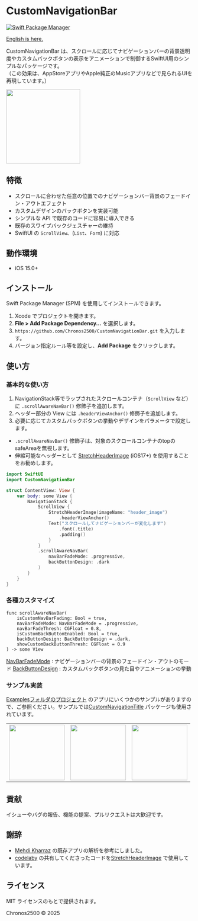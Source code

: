 # CustomNavigationBar

[![Swift Package Manager](https://img.shields.io/badge/Swift%20Package%20Manager-compatible-brightgreen.svg)](https://github.com/apple/swift-package-manager)

[English is here.](README.md)

CustomNavigationBar は、スクロールに応じてナビゲーションバーの背景透明度やカスタムバックボタンの表示をアニメーションで制御するSwiftUI用のシンプルなパッケージです。  
（この効果は、AppStoreアプリやApple純正のMusicアプリなどで見られるUIを再現しています。）

<img src="Assets/appstore_demo.gif" width="200">

## 特徴
- スクロールに合わせた任意の位置でのナビゲーションバー背景のフェードイン・アウトエフェクト
- カスタムデザインのバックボタンを実装可能
- シンプルな API で既存のコードに容易に導入できる
- 既存のスワイプバックジェスチャーの維持
- SwiftUI の `ScrollView`、(`List`、`Form`) に対応

## 動作環境
- iOS 15.0+

## インストール
Swift Package Manager (SPM) を使用してインストールできます。

1. Xcode でプロジェクトを開きます。
1. **File > Add Package Dependency...** を選択します。
1. `https://github.com/Chronos2500/CustomNavigationBar.git` を入力します。
1. バージョン指定ルール等を設定し、**Add Package** をクリックします。

## 使い方

### 基本的な使い方
1. NavigationStack等でラップされたスクロールコンテナ（`ScrollView` など）に `.scrollAwareNavBar()` 修飾子を追加します。  
2. ヘッダー部分の View には `.headerViewAnchor()` 修飾子を追加します。  
3. 必要に応じてカスタムバックボタンの挙動やデザインをパラメータで設定します。

*  `.scrollAwareNavBar()` 修飾子は、対象のスクロールコンテナのtopのsafeAreaを無視します。
*  伸縮可能なヘッダーとして [StretchHeaderImage](Sources/CustomNavigationBar/Components/StretchHeaderImage.swift) (iOS17+) を使用することをお勧めします。


```swift
import SwiftUI
import CustomNavigationBar

struct ContentView: View {
    var body: some View {
        NavigationStack {
            ScrollView {
                StretchHeaderImage(imageName: "header_image")
                    .headerViewAnchor()
                Text("スクロールしてナビゲーションバーが変化します")
                    .font(.title)
                    .padding()
                }
            }
            .scrollAwareNavBar(
                navBarFadeMode: .progressive,
                backButtonDesign: .dark
            )
        }
    }
}
```

### 各種カスタマイズ
```
func scrollAwareNavBar(
    isCustomNavBarFading: Bool = true,
    navBarFadeMode: NavBarFadeMode = .progressive,
    navBarFadeThresh: CGFloat = 0.8,
    isCustomBackButtonEnabled: Bool = true,
    backButtonDesign: BackButtonDesign = .dark,
    showCustomBackButtonThresh: CGFloat = 0.9
) -> some View
```
[NavBarFadeMode](Sources/CustomNavigationBar/NavBarFadeMode.swift) : ナビゲーションバーの背景のフェードイン・アウトのモード
[BackButtonDesign](Sources/CustomNavigationBar/BackButtonDesign.swift) : カスタムバックボタンの見た目やアニメーションの挙動

### サンプル実装
[Examplesフォルダのプロジェクト](Examples/CustomNavigationBarExample/CustomNavigationTitleBar/ContentView.swift) のアプリにいくつかのサンプルがありますので、ご参照ください。サンプルでは[CustomNavigationTitle](https://github.com/Chronos2500/CustomNavigationTitle) パッケージも使用されています。

<table>
  <tr>
    <td align="center"><img src="Assets/appstore_demo.gif" width="150"></td>
    <td align="center"><img src="Assets/musicapp1_demo.gif" width="150"></td>
    <td align="center"><img src="Assets/musicapp2_demo.gif" width="150"></td>
  </tr>
</table>

## 貢献
イシューやバグの報告、機能の提案、プルリクエストは大歓迎です。

## 謝辞
* [Mehdi Kharraz](https://x.com/imkh0) の既存アプリの解析を参考にしました。
* [codelaby](https://x.com/codelaby/status/1891776284553793566) の共有してくださったコードを[StretchHeaderImage](Sources/CustomNavigationBar/Components/StretchHeaderImage.swift) で使用しています。
## ライセンス
MIT ライセンスのもとで提供されます。

Chronos2500 © 2025
